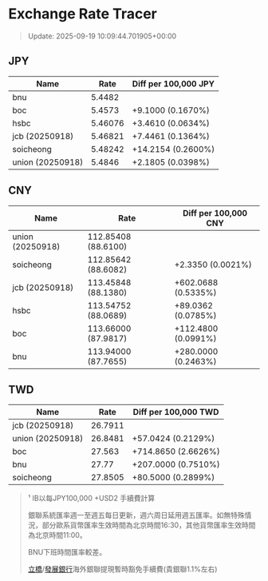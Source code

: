 # Exchange Rate Tracer

> Update: 2025-09-19 10:09:44.701905+00:00

## JPY

| Name             |    Rate | Diff per 100,000 JPY   |
|------------------|---------|------------------------|
| bnu              | 5.4482  |                        |
| boc              | 5.4573  | +9.1000 (0.1670%)      |
| hsbc             | 5.46076 | +3.4610 (0.0634%)      |
| jcb (20250918)   | 5.46821 | +7.4461 (0.1364%)      |
| soicheong        | 5.48242 | +14.2154 (0.2600%)     |
| union (20250918) | 5.4846  | +2.1805 (0.0398%)      |

## CNY

| Name             | Rate                | Diff per 100,000 CNY   |
|------------------|---------------------|------------------------|
| union (20250918) | 112.85408	(88.6100) |                        |
| soicheong        | 112.85642	(88.6082) | +2.3350 (0.0021%)      |
| jcb (20250918)   | 113.45848	(88.1380) | +602.0688 (0.5335%)    |
| hsbc             | 113.54752	(88.0689) | +89.0362 (0.0785%)     |
| boc              | 113.66000	(87.9817) | +112.4800 (0.0991%)    |
| bnu              | 113.94000	(87.7655) | +280.0000 (0.2463%)    |

## TWD

| Name             |    Rate | Diff per 100,000 TWD   |
|------------------|---------|------------------------|
| jcb (20250918)   | 26.7911 |                        |
| union (20250918) | 26.8481 | +57.0424 (0.2129%)     |
| boc              | 27.563  | +714.8650 (2.6626%)    |
| bnu              | 27.77   | +207.0000 (0.7510%)    |
| soicheong        | 27.8505 | +80.5000 (0.2899%)     |


> ¹ IB以每JPY100,000 +USD2 手續費計算
>
> 銀聯系統匯率週一至週五每日更新，週六周日延用週五匯率。如無特殊情況，部分歐系貨幣匯率生效時間為北京時間16:30，其他貨幣匯率生效時間為北京時間11:00。
>
> BNU下班時間匯率較差。
>
> [立橋](https://www.wlbank.com.mo/uploads/ueditor/file/20181211/1544536513900230.pdf)/[發展銀行](https://www.mdb.com.mo/Service_Charges_20230728.pdf)海外銀聯提現暫時豁免手續費(貴銀聯1.1%左右)

